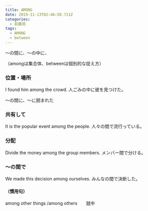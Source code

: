 ```yaml
---
title: AMONG
date: 2019-11-13T02:46:50.711Z
categories:
  - 前置詞
tags:
  - AMONG
  - between
---
```

～の間に、～の中に、
 
（amongは集合体、betweenは個別的な捉え方）
 


### 位置・場所
 

I found him among the crowd.  人ごみの中に彼を見つけた。
 
～の間に、～に囲まれた
 

### 共有して
 

It is the popular event among the people. 人々の間で流行っている。
 

### 分配
 

Divide the money among the group members.  メンバー間で分ける。
 

### ～の間で
 

We made this decision among ourselves.  みんなの間で決断した。
 

#### （慣用句）
 
among other things /among others　　就中
